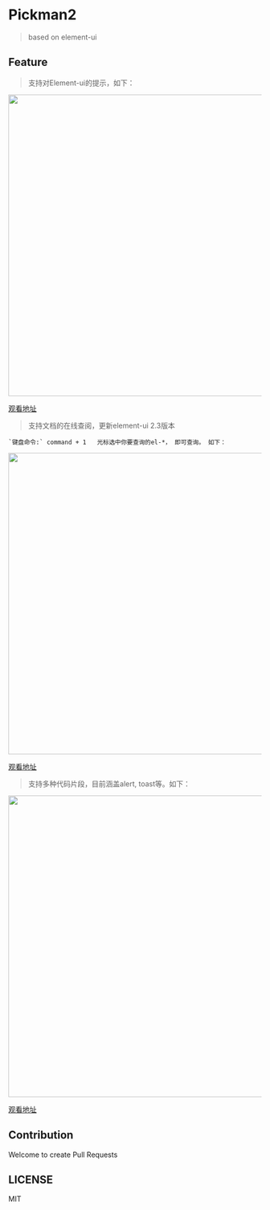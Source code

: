 # Pickman2 

> based on element-ui 

## Feature

> 支持对Element-ui的提示，如下：

<img src='http://lc-a5zjlnxg.cn-n1.lcfile.com/7ed9b5203f3b786269e1.gif' width='600'/>

<a href='http://lc-a5zjlnxg.cn-n1.lcfile.com/f55a8e26d4c8bfdecb1b.gif' target='_blank'>观看地址</a>

> 支持文档的在线查阅，更新element-ui  2.3版本

    `键盘命令:` command + 1   光标选中你要查询的el-*， 即可查询。 如下：

<img src='http://lc-a5zjlnxg.cn-n1.lcfile.com/91c020fbb97ab20de812.gif' width='600'/>

<a href='http://lc-a5zjlnxg.cn-n1.lcfile.com/91c020fbb97ab20de812.gif' target='_blank'>观看地址</a>

> 支持多种代码片段，目前涵盖alert, toast等。如下：

<img src='http://lc-a5zjlnxg.cn-n1.lcfile.com/6872709d7e5f56795711.gif' width='600'/>

<a href='http://lc-a5zjlnxg.cn-n1.lcfile.com/6872709d7e5f56795711.gif' target='_blank'>观看地址</a>


## Contribution

Welcome to create Pull Requests

## LICENSE

MIT
